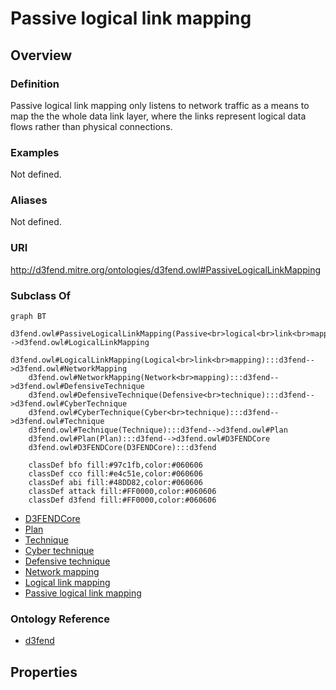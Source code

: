 # Passive logical link mapping

## Overview

### Definition
Passive logical link mapping only listens to network traffic as a means to map the the whole data link layer, where the links represent logical data flows rather than physical connections.

### Examples
Not defined.

### Aliases
Not defined.

### URI
http://d3fend.mitre.org/ontologies/d3fend.owl#PassiveLogicalLinkMapping

### Subclass Of
```mermaid
graph BT
    d3fend.owl#PassiveLogicalLinkMapping(Passive<br>logical<br>link<br>mapping):::d3fend-->d3fend.owl#LogicalLinkMapping
    d3fend.owl#LogicalLinkMapping(Logical<br>link<br>mapping):::d3fend-->d3fend.owl#NetworkMapping
    d3fend.owl#NetworkMapping(Network<br>mapping):::d3fend-->d3fend.owl#DefensiveTechnique
    d3fend.owl#DefensiveTechnique(Defensive<br>technique):::d3fend-->d3fend.owl#CyberTechnique
    d3fend.owl#CyberTechnique(Cyber<br>technique):::d3fend-->d3fend.owl#Technique
    d3fend.owl#Technique(Technique):::d3fend-->d3fend.owl#Plan
    d3fend.owl#Plan(Plan):::d3fend-->d3fend.owl#D3FENDCore
    d3fend.owl#D3FENDCore(D3FENDCore):::d3fend
    
    classDef bfo fill:#97c1fb,color:#060606
    classDef cco fill:#e4c51e,color:#060606
    classDef abi fill:#48DD82,color:#060606
    classDef attack fill:#FF0000,color:#060606
    classDef d3fend fill:#FF0000,color:#060606
```

- [D3FENDCore](/docs/ontology/reference/model/D3FENDCore/D3FENDCore.md)
- [Plan](/docs/ontology/reference/model/D3FENDCore/Plan/Plan.md)
- [Technique](/docs/ontology/reference/model/D3FENDCore/Plan/Technique/Technique.md)
- [Cyber technique](/docs/ontology/reference/model/D3FENDCore/Plan/Technique/Cyber%20technique/Cyber%20technique.md)
- [Defensive technique](/docs/ontology/reference/model/D3FENDCore/Plan/Technique/Cyber%20technique/Defensive%20technique/Defensive%20technique.md)
- [Network mapping](/docs/ontology/reference/model/D3FENDCore/Plan/Technique/Cyber%20technique/Defensive%20technique/Network%20mapping/Network%20mapping.md)
- [Logical link mapping](/docs/ontology/reference/model/D3FENDCore/Plan/Technique/Cyber%20technique/Defensive%20technique/Network%20mapping/Logical%20link%20mapping/Logical%20link%20mapping.md)
- [Passive logical link mapping](/docs/ontology/reference/model/D3FENDCore/Plan/Technique/Cyber%20technique/Defensive%20technique/Network%20mapping/Logical%20link%20mapping/Passive%20logical%20link%20mapping/Passive%20logical%20link%20mapping.md)


### Ontology Reference
- [d3fend](http://d3fend.mitre.org/ontologies/d3fend.owl#)

## Properties
